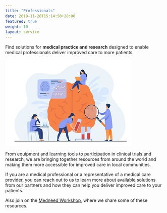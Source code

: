 ```yaml
---
title: "Professionals"
date: 2018-11-28T15:14:50+20:00 
featured: true
weight: 10
layout: service
---
```


Find solutions for **medical practice and research** designed to enable medical professionals deliver improved care to more patients. 

![Research Tools](/images/illustrations/research.jpg)


From equipment and learning tools to participation in clinical trials and research, we are bringing together resources from around the world and making them more accessible for improved care in local communities.

If you are a medical professional or a representative of a medical care provider, you can reach out to us to learn more about available solutions from our partners and how they can help you deliver improved care to your patients. 

Also join on the <a href="/services/workshop">Medneed Workshop</a>, where we share some of these resources.





